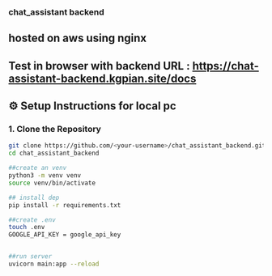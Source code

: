### chat_assistant backend 

## hosted on aws using nginx 
##  Test in browser with backend URL : https://chat-assistant-backend.kgpian.site/docs

## ⚙️ Setup Instructions for local pc

### 1. Clone the Repository

```bash
git clone https://github.com/<your-username>/chat_assistant_backend.git
cd chat_assistant_backend

##create an venv 
python3 -m venv venv
source venv/bin/activate

## install dep
pip install -r requirements.txt

##create .env 
touch .env
GOOGLE_API_KEY = google_api_key


##run server
uvicorn main:app --reload
